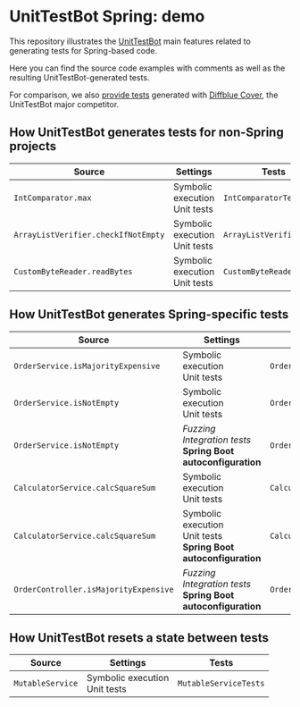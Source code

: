 # UnitTestBot Spring: demo

This repository illustrates the [UnitTestBot](https://github.com/UnitTestBot/UTBotJava) main features related to generating tests for Spring-based code.

Here you can find the source code examples with comments as well as the resulting UnitTestBot-generated tests.

For comparison, we also
[provide tests](https://github.com/UnitTestBot/UnitTestBot-Spring-demo/tree/main/src/test/java/diffblue) generated 
with [Diffblue Cover](https://www.diffblue.com/products/), the UnitTestBot major competitor.

## How UnitTestBot generates tests for non-Spring projects

| Source                               | Settings                           | Tests                    |
|--------------------------------------|------------------------------------|--------------------------|
| `IntComparator.max`                  | Symbolic execution<br/>Unit tests  | `IntComparatorTests`     |
| `ArrayListVerifier.checkIfNotEmpty`  | Symbolic execution<br/>Unit tests  | `ArrayListVerifierTests` |
| `CustomByteReader.readBytes`         | Symbolic execution<br/>Unit tests  | `CustomByteReaderTests`  |

## How UnitTestBot generates Spring-specific tests

| Source                                | Settings                                                                | Tests                                     |
|---------------------------------------|-------------------------------------------------------------------------|-------------------------------------------|
| `OrderService.isMajorityExpensive`    | Symbolic execution<br/>Unit tests                                       | `OrderServiceUnitTests`                   |
| `OrderService.isNotEmpty`             | Symbolic execution<br/>Unit tests                                       | `OrderServiceUselessUnitTests`            |
| `OrderService.isNotEmpty`             | _Fuzzing_<br/>_Integration tests_<br/>**Spring Boot autoconfiguration** | `OrderServiceIntegrationTests`            |
| `CalculatorService.calcSquareSum`     | Symbolic execution<br/>Unit tests                                       | `CalculatorServiceNoConfigurationTests`   |
| `CalculatorService.calcSquareSum`     | Symbolic execution<br/>Unit tests<br/>**Spring Boot autoconfiguration** | `CalculatorServiceWithConfigurationTests` |
| `OrderController.isMajorityExpensive` | _Fuzzing_<br/>_Integration tests_<br/>**Spring Boot autoconfiguration** | `OrderControllerTests`                    |

## How UnitTestBot resets a state between tests

| Source            | Settings                           | Tests                    |
|-------------------|------------------------------------|--------------------------|
| `MutableService`  | Symbolic execution<br/>Unit tests  | `MutableServiceTests`    |

